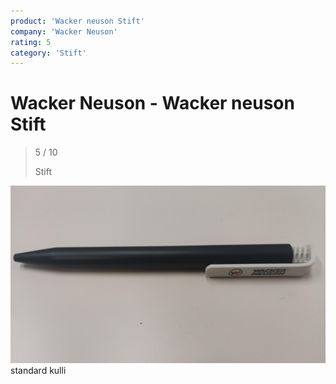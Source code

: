 ```yaml
---
product: 'Wacker neuson Stift'
company: 'Wacker Neuson'
rating: 5
category: 'Stift'
---
```


# Wacker Neuson - Wacker neuson Stift
>
> 5 / 10
>
> Stift

![Wacker neuson Stift](./assets/wacker-neuson-wacker-neuson-stift-2eef1ce8-c8f2-48de-87df-ca716d36385c.jpg)
standard kulli
